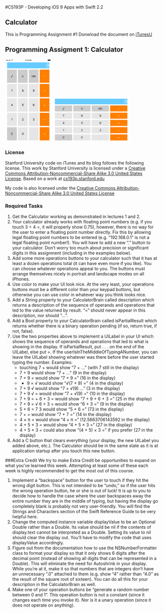 #CS193P - Developing iOS 9 Apps with Swift 2.2

## Calculator 
This is Programming Assignment #1
Donwload the document on [iTunesU]( http://apple.co/1OapOAg)


## Programming Assigment 1: Calculator
<img src="https://github.com/oliverbarreto/CS193p2016_Calculator1/blob/master/Calculator1.png" width= "30%">
<img src="https://github.com/oliverbarreto/CS193p2016_Calculator1/blob/master/Calculator2.png" width="50%">

### License
Stanford University code on iTunes and Its blog follows the following license. This work by Stanford University is licensed under a [Creative Commons Attribution-Noncommercial-Share Alike 3.0 United States License](http://creativecommons.org/licenses/by-nc-sa/3.0/us/). Based on a work at [cs193p.stanford.edu](http://cs193p.stanford.edu/)

My code is also licensed under the [Creative Commons Attribution-Noncommercial-Share Alike 3.0 United States License](http://creativecommons.org/licenses/by-nc-sa/3.0/us/)
<!---
![Calculator](https://github.com/oliverbarreto/CS193p2016_Calculator1/blob/master/Calculator1.png "Logo Title Text 1")
-->


### Required Tasks
1. Get the Calculator working as demonstrated in lectures 1 and 2.
2. Your calculator already works with floating point numbers (e.g. if you touch 3 ÷ 4 =, it will properly show 0.75), however, there is no way for the user to enter a floating point number directly. Fix this by allowing legal floating point numbers to be entered (e.g. “192.168.0.1” is not a legal floating point number!). You will have to add a new “.” button to your calculator. Don’t worry too much about precision or significant digits in this assignment (including in the examples below).
3. Add some more operations buttons to your calculator such that it has at least a dozen operations total (it can have even more if you like). You can choose whatever operations appeal to you. The buttons must arrange themselves nicely in portrait and landscape modes on all iPhones.
4. Use color to make your UI look nice. At the very least, your operations buttons must be a different color than your keypad buttons, but otherwise you can use color in whatever way you think looks nice.
5. Add a String property to your CalculatorBrain called description which returns a description of the sequence of operands and operations that led to the value returned by result. “=“ should never appear in this description, nor should “...”.
6. Add a Bool property to your CalculatorBrain called isPartialResult which returns whether there is a binary operation pending (if so, return true, if not, false).
7. Use the two properties above to implement a UILabel in your UI which shows the sequence of operands and operations that led to what is showing in the display. If isPartialResult, put . . . on the end of the UILabel, else put =. If the userIsInTheMiddleOfTypingANumber, you can leave the UILabel showing whatever was there before the user started typing the number. Examples:
	* touching 7 + would show “7 + ...” (with 7 still in the display)
	* 7 + 9 would show “7 + ...” (9 in the display)
	* 7 + 9 = would show “7 + 9 =” (16 in the display)
	* + 9 = √ would show “√(7 + 9) =” (4 in the display)
	* 7 + 9 √ would show “7 + √(9) ...” (3 in the display)
	* 7 + 9 √ = would show “7 + √(9) =“ (10 in the display)
	* 7 + 9 = + 6 + 3 = would show “7 + 9 + 6 + 3 =” (25 in the display)
	* 7 + 9 = √ 6 + 3 = would show “6 + 3 =” (9 in the display)
	* 5 + 6 = 7 3 would show “5 + 6 =” (73 in the display)
	* 7 + = would show “7 + 7 =” (14 in the display)
	* 4 × π = would show “4 × π =“ (12.5663706143592 in the display)
	* 4 + 5 × 3 = would show “4 + 5 × 3 =” (27 in the display)
	* 4 + 5 × 3 = could also show “(4 + 5) × 3 =” if you prefer (27 in the display)
8. Add a C button that clears everything (your display, the new UILabel you added above, etc.). The Calculator should be in the same state as it is at application startup after you touch this new button.


###Extra Credit
We try to make Extra Credit be opportunities to expand on what you’ve learned this week. Attempting at least some of these each week is highly recommended to get the most out of this course.

1. Implement a “backspace” button for the user to touch if they hit the wrong digit button. This is not intended to be “undo,” so if the user hits the wrong operation button, he or she is out of luck! It is up to you to decide how to handle the case where the user backspaces away the entire number they are in the middle of typing, but having the display go completely blank is probably not very user-friendly. You will find the Strings and Characters section of the Swift Reference Guide to be very helpful here.
2. Change the computed instance variable displayValue to be an Optional Double rather than a Double. Its value should be nil if the contents of display.text cannot be interpreted as a Double. Setting its value to nil should clear the display out. You’ll have to modify the code that uses displayValue accordingly.
3. Figure out from the documentation how to use the NSNumberFormatter class to format your display so that it only shows 6 digits after the decimal point (instead of showing all digits that can be represented in a Double). This will eliminate the need for Autoshrink in your display. While you’re at it, make it so that numbers that are integers don’t have an unnecessary “.0” attached to them (e.g. show “4” rather than “4.0” as the result of the square root of sixteen). You can do all this for your description in the CalculatorBrain as well.
4. Make one of your operation buttons be “generate a random number between 0 and 1”. This operation button is not a constant (since it changes each time you invoke it). Nor is it a unary operation (since it does not operate on anything).